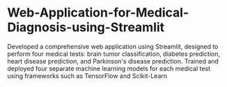# Web-Application-for-Medical-Diagnosis-using-Streamlit
Developed a comprehensive web application using Streamlit, designed to perform four medical tests: brain tumor classification, diabetes prediction, heart disease prediction, and Parkinson's disease prediction. Trained and deployed four separate machine learning models for each medical test using frameworks such as TensorFlow and Scikit-Learn
